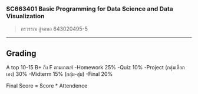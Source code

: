 
### SC663401 Basic Programming for Data Science and Data Visualization
> กรวรรณ อู่จอหอ 643020495-5
--------------------------------
## Grading
A top 10-15
B+ ถึง F ตามเกณฑ์
-Homework 25%
-Quiz 10%
-Project (กลุ่มเลือกเอง) 30%
-Midterm 15% (กลุ่ม-สุ่ม)
-Final 20%

Final Score = Score * Attendence
